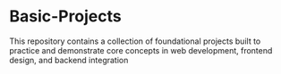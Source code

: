 # Basic-Projects
This repository contains a collection of foundational projects built to practice and demonstrate core concepts in web development, frontend design, and backend integration
